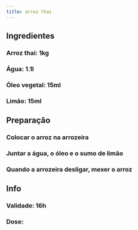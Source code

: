 ```yaml
---
title: arroz thai
---
```


## Ingredientes
### Arroz thai: 1kg
### Água: 1.1l
### Óleo vegetal: 15ml
### Limão: 15ml
## Preparação
### Colocar o arroz na arrozeira
### Juntar a água, o óleo e o sumo de limão
### Quando a arrozeira desligar, mexer o arroz
## Info
### Validade: 16h
### Dose:
